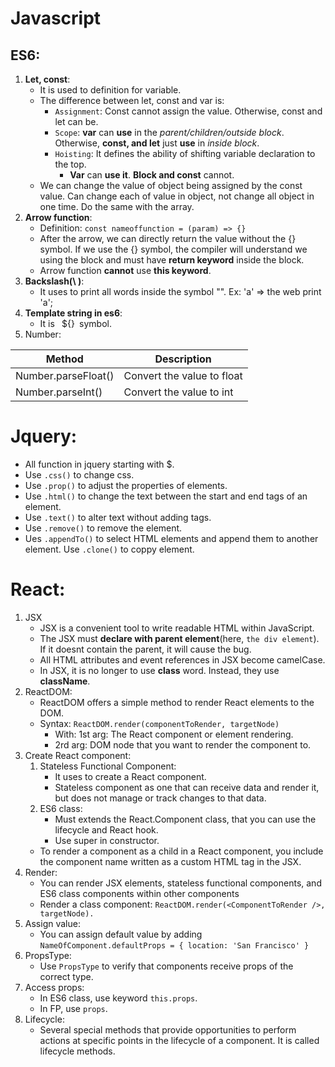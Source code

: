 # Javascript
## ES6:
1. **Let, const**:
    - It is used to definition for variable.
    - The difference between let, const and var is:
        + `Assignment`: Const cannot assign the value. Otherwise, const and let can be.
        + `Scope`: **var** can **use** in the *parent/children/outside block*. Otherwise, **const, and let** just **use** in *inside block*.
        + `Hoisting`: It defines the ability of shifting variable declaration to the top.
            + **Var** can **use it**. **Block and const** cannot.
    - We can change the value of object being assigned by the const value. Can change each of value in object, not change all object in one time. Do the same with the array.
2. **Arrow function**:
    - Definition: `const nameoffunction = (param) => {}`
    - After the arrow, we can directly return the value without the {} symbol. If we use the {} symbol, the compiler will understand we using the block and must have **return keyword** inside the block.
    - Arrow function **cannot** use **this keyword**.
3. **Backslash(\ )**:
    - It uses to print all words inside the symbol "".
    Ex: \'a\' => the web print 'a';
4. **Template string in es6**:
    - It is ` `${}` `symbol.
5. Number:

| Method      | Description |
| ----------- | ----------- |
| Number.parseFloat()      | Convert the value to float|
| Number.parseInt()   | Convert the value to int|

# Jquery:
- All function in jquery starting with $.
- Use `.css()` to change css.
- Use `.prop()` to adjust the properties of elements.
- Use `.html()` to change the text between the start and end tags of an element.
- Use `.text()` to alter text without adding tags.
- Use `.remove()` to remove the element.
- Ues `.appendTo()` to select HTML elements and append them to another element. Use `.clone()` to coppy element.

# React:
1. JSX
    - JSX is a convenient tool to write readable HTML within JavaScript.
    - The JSX must **declare with parent element**(here, `the div element`). If it doesnt contain the parent, it will cause the bug.
    - All HTML attributes and event references in JSX become camelCase.
    - In JSX, it is no longer to use **class** word. Instead, they use **className**.
2. ReactDOM:
    - ReactDOM offers a simple method to render React elements to the DOM.
    - Syntax: `ReactDOM.render(componentToRender, targetNode)`
        + With: 1st arg: The React component or element rendering.
        + 2rd arg: DOM node that you want to render the component to.
3. Create React component:
    1. Stateless Functional Component:
        - It uses to create a React component.
        - Stateless component as one that can receive data and render it, but does not manage or track changes to that data.
    2. ES6 class:
        - Must extends the React.Component class, that you can use the lifecycle and React hook.
        - Use super in constructor.
    - To render a component as a child in a React component, you include the component name written as a custom HTML tag in the JSX.
4. Render:
    - You can render JSX elements, stateless functional components, and ES6 class components within other components
    - Render a class component:
    `ReactDOM.render(<ComponentToRender />, targetNode).`
5. Assign value:
    - You can assign default value by adding `NameOfComponent.defaultProps = { location: 'San Francisco' }`
6. PropsType:
    - Use `PropsType` to verify that components receive props of the correct type.
7. Access props:
    - In ES6 class, use keyword `this.props`.
    - In FP, use `props`.
8. Lifecycle:
    - Several special methods that provide opportunities to perform actions at specific points in the lifecycle of a component. It is called lifecycle methods.
